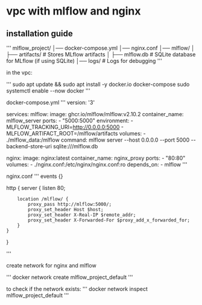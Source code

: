 # vpc with mlflow and nginx

## installation guide


'''
mlflow_project/
│── docker-compose.yml
│── nginx.conf
│── mlflow/
│   ├── artifacts/            # Stores MLflow artifacts
│   ├── mlflow.db             # SQLite database for MLflow (if using SQLite)
│── logs/                     # Logs for debugging
'''


in the vpc:

'''
sudo apt update && sudo apt install -y docker.io docker-compose
sudo systemctl enable --now docker
'''


docker-compose.yml
'''
version: '3'

services:
  mlflow:
    image: ghcr.io/mlflow/mlflow:v2.10.2
    container_name: mlflow_server
    ports:
      - "5000:5000"
    environment:
      - MLFLOW_TRACKING_URI=http://0.0.0.0:5000
      - MLFLOW_ARTIFACT_ROOT=/mlflow/artifacts
    volumes:
      - ./mlflow_data:/mlflow
    command: mlflow server --host 0.0.0.0 --port 5000 --backend-store-uri sqlite:///mlflow.db

  nginx:
    image: nginx:latest
    container_name: nginx_proxy
    ports:
      - "80:80"
    volumes:
      - ./nginx.conf:/etc/nginx/nginx.conf:ro
    depends_on:
      - mlflow
'''

nginx.conf
'''
events {}

http {
    server {
        listen 80;
        
        location /mlflow/ {
            proxy_pass http://mlflow:5000/;
            proxy_set_header Host $host;
            proxy_set_header X-Real-IP $remote_addr;
            proxy_set_header X-Forwarded-For $proxy_add_x_forwarded_for;
        }
    }
}

'''

create network for nginx and mlflow

'''
docker network create mlflow_project_default
'''

to check if the network exists:
'''
docker network inspect mlflow_project_default
'''
